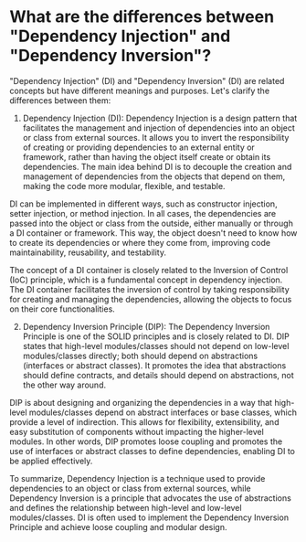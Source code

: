 # What are the differences between "Dependency Injection" and "Dependency Inversion"?

"Dependency Injection" (DI) and "Dependency Inversion" (DI) are related 
concepts but have different meanings and purposes. Let's clarify the 
differences between them: 

1. Dependency Injection (DI): Dependency Injection is a design pattern that 
facilitates the management and injection of dependencies into an object or 
class from external sources. It allows you to invert the responsibility of 
creating or providing dependencies to an external entity or framework, rather 
than having the object itself create or obtain its dependencies. The main 
idea behind DI is to decouple the creation and management of dependencies 
from the objects that depend on them, making the code more modular, flexible, 
and testable. 

DI can be implemented in different ways, such as constructor injection, 
setter injection, or method injection. In all cases, the dependencies are 
passed into the object or class from the outside, either manually or through 
a DI container or framework. This way, the object doesn't need to know how to 
create its dependencies or where they come from, improving code 
maintainability, reusability, and testability. 

The concept of a DI container is closely related to the Inversion of Control 
(IoC) principle, which is a fundamental concept in dependency injection. The 
DI container facilitates the inversion of control by taking responsibility 
for creating and managing the dependencies, allowing the objects to focus on 
their core functionalities.

2. Dependency Inversion Principle (DIP): The Dependency Inversion Principle 
is one of the SOLID principles and is closely related to DI. DIP states that 
high-level modules/classes should not depend on low-level modules/classes 
directly; both should depend on abstractions (interfaces or abstract classes).
It promotes the idea that abstractions should define contracts, and details 
should depend on abstractions, not the other way around. 

DIP is about designing and organizing the dependencies in a way that high-
level modules/classes depend on abstract interfaces or base classes, which 
provide a level of indirection. This allows for flexibility, extensibility, 
and easy substitution of components without impacting the higher-level 
modules. In other words, DIP promotes loose coupling and promotes the use of 
interfaces or abstract classes to define dependencies, enabling DI to be 
applied effectively. 

To summarize, Dependency Injection is a technique used to provide 
dependencies to an object or class from external sources, while Dependency 
Inversion is a principle that advocates the use of abstractions and defines 
the relationship between high-level and low-level modules/classes. DI is 
often used to implement the Dependency Inversion Principle and achieve loose 
coupling and modular design.